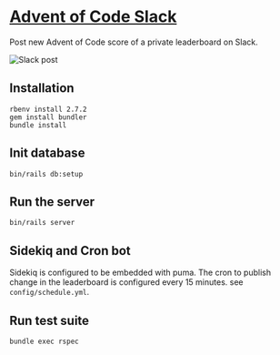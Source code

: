 # [Advent of Code Slack](https://advent.bhacaz.com/)

Post new Advent of Code score of a private leaderboard on Slack.

![Slack post](https://user-images.githubusercontent.com/7858787/70275316-ea725880-177b-11ea-88c3-f27eec8afd19.png)

## Installation

```
rbenv install 2.7.2
gem install bundler
bundle install
```

## Init database

```
bin/rails db:setup
```

## Run the server

```
bin/rails server
```

## Sidekiq and Cron bot

Sidekiq is configured to be embedded with puma.
The cron to publish change in the leaderboard is configured every 15 minutes.
see `config/schedule.yml`.

## Run test suite

```
bundle exec rspec
```
